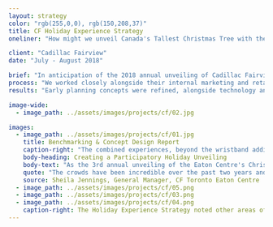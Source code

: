 ```yaml
---
layout: strategy
color: "rgb(255,0,0), rgb(150,208,37)"
title: CF Holiday Experience Strategy
oneliner: "How might we unveil Canada's Tallest Christmas Tree with the energy of the community?"

client: "Cadillac Fairview"
date: "July - August 2018"

brief: "In anticipation of the 2018 annual unveiling of Cadillac Fairview’s holiday decor, Gensler was engaged to identify the opportunities in their existing line-up to create new experiences and drive post-event retail sales."
process: "We worked closely alongside their internal marketing and retained agency to benchmark against other holiday events of scale, identifying core guiding principles and goals for the experience. Three scalable concepts resulted based on these initial conversations."
results: "Early planning concepts were refined, alongside technology and service implications, resulting in the piloting of a wearable RFID wristband experience, distributed in the week prior to unveiling and becoming a means of participation for the audience. The distribution of LED wristbands were aligned with social good initiatives and retail partnerships."

image-wide:
  - image_path: ../assets/images/projects/cf/02.jpg

images:
  - image_path: ../assets/images/projects/cf/01.jpg
    title: Benchmarking & Concept Design Report
    caption-right: "The combined experiences, beyond the wristband addition in 2018, generated 13.8M media impressions around the Tree Lighting Event. Presented by Starbucks, 3,521 LED wristbands were recycled. (Source - Branded Cities)"
    body-heading: Creating a Participatory Holiday Unveiling
    body-text: "As the 3rd annual unveiling of the Eaton Centre's Christmas Tree Lighting, we worked with the team to identify areas of opportunity to differentiate and evolve the overall audience and visitor experience, with the overall goal of generating greater retail interaction pre- and post-event. <br><br>Through a benchmarking exercise, we moved forward with consulting on the integration of LED wristbands&mdash;a way of extending the tree lighting onto the wrists of the audience throughout the mall. Presented by Starbucks, the wristbands were distributed in the week leading up to the event, and through the ME to WE Foundation&mdash;acting as an invite to shoppers to <a>Meet You There</a>."
    quote: "The crowds have been incredible over the past two years and the energy has been absolutely electric. This year, we're building on that energy with even more interactive elements to allow community members to take part in the momentous lighting of the tallest tree in the city." 
    source: Sheila Jennings, General Manager, CF Toronto Eaton Centre
  - image_path: ../assets/images/projects/cf/05.png
  - image_path: ../assets/images/projects/cf/03.png
  - image_path: ../assets/images/projects/cf/04.png
    caption-right: The Holiday Experience Strategy noted other areas of opportunity, including activating Bell Trinity Square through photogenic and immersive lighting installations.
---
```

